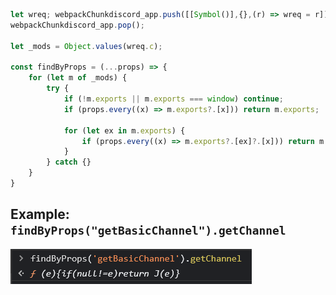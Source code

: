 ```js
let wreq; webpackChunkdiscord_app.push([[Symbol()],{},(r) => wreq = r]);
webpackChunkdiscord_app.pop();

let _mods = Object.values(wreq.c);

const findByProps = (...props) => {
    for (let m of _mods) {
        try {
            if (!m.exports || m.exports === window) continue;
            if (props.every((x) => m.exports?.[x])) return m.exports;

            for (let ex in m.exports) {
                if (props.every((x) => m.exports?.[ex]?.[x])) return m.exports[ex];
            }
        } catch {}
    }
}
```


## Example: **`findByProps("getBasicChannel").getChannel`**
![example_img](./assets/example.png)
